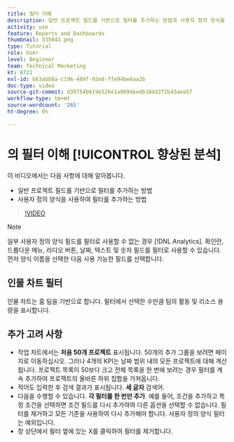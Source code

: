```yaml
---
title: 필터 이해
description: 일반 프로젝트 필드를 기반으로 필터를 추가하는 방법과 사용자 정의 양식을 사용하여 필터를 추가하는 방법을 모두 알아봅니다. [!UICONTROL 향상된 분석].
activity: use
feature: Reports and Dashboards
thumbnail: 335043.png
type: Tutorial
role: User
level: Beginner
team: Technical Marketing
kt: 8721
exl-id: b63ab88a-c196-489f-92e8-ffe94be6aa2b
doc-type: video
source-git-commit: d39754b619e526e1a869deedb38dd2f2b43aee57
workflow-type: tm+mt
source-wordcount: '265'
ht-degree: 0%

---
```


# 의 필터 이해 [!UICONTROL 향상된 분석]

이 비디오에서는 다음 사항에 대해 알아봅니다.

* 일반 프로젝트 필드를 기반으로 필터를 추가하는 방법
* 사용자 정의 양식을 사용하여 필터를 추가하는 방법

>[!VIDEO](https://video.tv.adobe.com/v/335043/?quality=12)

>[!NOTE]
>
>일부 사용자 정의 양식 필드를 필터로 사용할 수 없는 경우 [!DNL Analytics]. 확인란, 드롭다운 메뉴, 라디오 버튼, 날짜, 텍스트 및 숫자 필드를 필터로 사용할 수 있습니다. 먼저 양식 이름을 선택한 다음 사용 가능한 필드를 선택합니다.

## 인물 차트 필터

인물 차트는 홈 팀을 기반으로 합니다. 필터에서 선택한 수만큼 팀의 활동 및 리소스 용량을 표시합니다.

## 추가 고려 사항

* 작업 차트에서는 **처음 50개 프로젝트** 표시됩니다. 50개의 추가 그룹을 보려면 페이지로 이동하십시오. 그러나 4개의 KPI는 날짜 범위 내의 모든 프로젝트에 대해 계산됩니다. 프로젝트 목록이 50보다 크고 전체 목록을 한 번에 보려는 경우 필터를 계속 추가하여 프로젝트의 올바른 하위 집합을 가져옵니다.
* 적어도 입력한 후 검색 결과가 표시됩니다. **세 글자** 검색어.
* 다음을 수행할 수 있습니다. **각 필터를 한 번만 추가**. 예를 들어, 조건을 추가하고 특정 조건을 선택하면 조건 필드를 다시 추가하여 다른 옵션을 선택할 수 없습니다. 필터를 제거하고 모든 기준을 사용하여 다시 추가해야 합니다. 사용자 정의 양식 필터는 예외입니다.
* 창 상단에서 필터 옆에 있는 X를 클릭하여 필터를 제거합니다.

